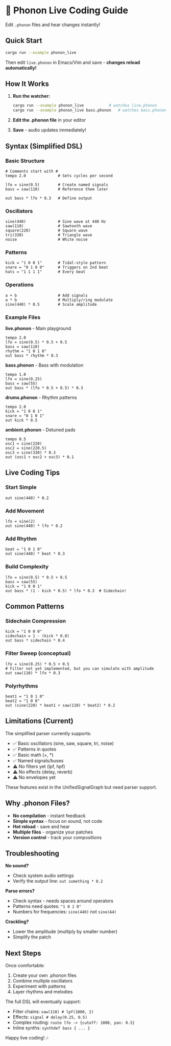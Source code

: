 # 🎵 Phonon Live Coding Guide

Edit `.phonon` files and hear changes instantly!

## Quick Start

```bash
cargo run --example phonon_live
```

Then edit `live.phonon` in Emacs/Vim and save - **changes reload automatically!**

## How It Works

1. **Run the watcher:**
   ```bash
   cargo run --example phonon_live           # watches live.phonon
   cargo run --example phonon_live bass.phonon   # watches bass.phonon
   ```

2. **Edit the .phonon file** in your editor

3. **Save** - audio updates immediately!

## Syntax (Simplified DSL)

### Basic Structure
```phonon
# Comments start with #
tempo 2.0              # Sets cycles per second

lfo = sine(0.5)        # Create named signals
bass = saw(110)        # Reference them later

out bass * lfo * 0.3   # Define output
```

### Oscillators
```phonon
sine(440)              # Sine wave at 440 Hz
saw(110)               # Sawtooth wave
square(220)            # Square wave
tri(330)               # Triangle wave
noise                  # White noise
```

### Patterns
```phonon
kick = "1 0 0 1"       # Tidal-style pattern
snare = "0 1 0 0"      # Triggers on 2nd beat
hats = "1 1 1 1"       # Every beat
```

### Operations
```phonon
a + b                  # Add signals
a * b                  # Multiply/ring modulate
sine(440) * 0.5        # Scale amplitude
```

### Example Files

**live.phonon** - Main playground
```phonon
tempo 2.0
lfo = sine(0.5) * 0.5 + 0.5
bass = saw(110)
rhythm = "1 0 1 0"
out bass * rhythm * 0.3
```

**bass.phonon** - Bass with modulation
```phonon
tempo 1.0
lfo = sine(0.25)
bass = saw(55)
out bass * (lfo * 0.5 + 0.5) * 0.3
```

**drums.phonon** - Rhythm patterns
```phonon
tempo 2.0
kick = "1 0 0 1"
snare = "0 1 0 1"
out kick * 0.5
```

**ambient.phonon** - Detuned pads
```phonon
tempo 0.5
osc1 = sine(220)
osc2 = sine(220.5)
osc3 = sine(330) * 0.3
out (osc1 + osc2 + osc3) * 0.1
```

## Live Coding Tips

### Start Simple
```phonon
out sine(440) * 0.2
```

### Add Movement
```phonon
lfo = sine(2)
out sine(440) * lfo * 0.2
```

### Add Rhythm
```phonon
beat = "1 0 1 0"
out sine(440) * beat * 0.3
```

### Build Complexity
```phonon
lfo = sine(0.5) * 0.5 + 0.5
bass = saw(55)
kick = "1 0 0 1"
out bass * (1 - kick * 0.5) * lfo * 0.3  # Sidechain!
```

## Common Patterns

### Sidechain Compression
```phonon
kick = "1 0 0 0"
sidechain = 1 - (kick * 0.8)
out bass * sidechain * 0.4
```

### Filter Sweep (conceptual)
```phonon
lfo = sine(0.25) * 0.5 + 0.5
# Filter not yet implemented, but you can simulate with amplitude
out saw(110) * lfo * 0.3
```

### Polyrhythms
```phonon
beat1 = "1 0 1 0"
beat2 = "1 0 0"
out (sine(220) * beat1 + saw(110) * beat2) * 0.2
```

## Limitations (Current)

The simplified parser currently supports:
- ✅ Basic oscillators (sine, saw, square, tri, noise)
- ✅ Patterns in quotes
- ✅ Basic math (+, *)
- ✅ Named signals/buses
- ⚠️ No filters yet (lpf, hpf)
- ⚠️ No effects (delay, reverb)
- ⚠️ No envelopes yet

These features exist in the UnifiedSignalGraph but need parser support.

## Why .phonon Files?

- **No compilation** - instant feedback
- **Simple syntax** - focus on sound, not code
- **Hot reload** - save and hear
- **Multiple files** - organize your patches
- **Version control** - track your compositions

## Troubleshooting

**No sound?**
- Check system audio settings
- Verify the output line: `out something * 0.2`

**Parse errors?**
- Check syntax - needs spaces around operators
- Patterns need quotes: `"1 0 1 0"`
- Numbers for frequencies: `sine(440)` not `sine(A4)`

**Crackling?**
- Lower the amplitude (multiply by smaller number)
- Simplify the patch

## Next Steps

Once comfortable:
1. Create your own .phonon files
2. Combine multiple oscillators
3. Experiment with patterns
4. Layer rhythms and melodies

The full DSL will eventually support:
- Filter chains: `saw(110) # lpf(1000, 2)`
- Effects: `signal # delay(0.25, 0.5)`
- Complex routing: `route lfo -> {cutoff: 1000, pan: 0.5}`
- Inline synths: `synthdef bass { ... }`

Happy live coding! 🎶